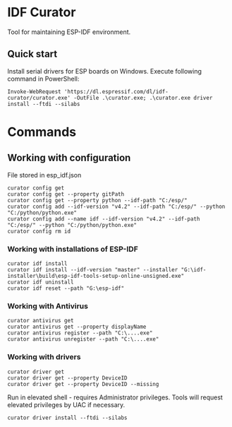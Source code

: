 # IDF Curator

Tool for maintaining ESP-IDF environment.

## Quick start

Install serial drivers for ESP boards on Windows. Execute following command in PowerShell:

```
Invoke-WebRequest 'https://dl.espressif.com/dl/idf-curator/curator.exe' -OutFile .\curator.exe; .\curator.exe driver install --ftdi --silabs
```

# Commands

## Working with configuration

File stored in esp_idf.json
```
curator config get
curator config get --property gitPath
curator config get --property python --idf-path "C:/esp/"
curator config add --idf-version "v4.2" --idf-path "C:/esp/" --python "C:/python/python.exe"
curator config add --name idf --idf-version "v4.2" --idf-path "C:/esp/" --python "C:/python/python.exe"
curator config rm id
```

### Working with installations of ESP-IDF
```
curator idf install
curator idf install --idf-version "master" --installer "G:\idf-installer\build\esp-idf-tools-setup-online-unsigned.exe"
curator idf uninstall
curator idf reset --path "G:\esp-idf"
```

### Working with Antivirus

```
curator antivirus get
curator antivirus get --property displayName
curator antivirus register --path "C:\....exe"
curator antivirus unregister --path "C:\....exe"
```


### Working with drivers

```
curator driver get
curator driver get --property DeviceID
curator driver get --property DeviceID --missing
```

Run in elevated shell - requires Administrator privileges.
Tools will request elevated privileges by UAC if necessary.

```
curator driver install --ftdi --silabs
```
